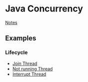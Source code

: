 # Java Concurrency

[Notes](notes.md)

## Examples

### Lifecycle
* [Join Thread](src/main/java/learn/jconcurrency/lifecycle/JoinThreadExample.java)
* [Not running Thread](src/main/java/learn/jconcurrency/lifecycle/NotRunningExample.java)
* [Interrupt Thread](src/main/java/learn/jconcurrency/lifecycle/InterruptedThreadExample.java)
